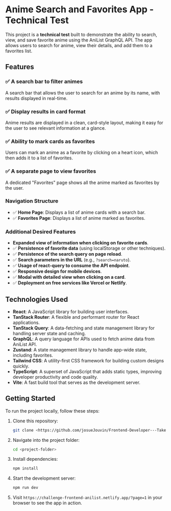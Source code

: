 # Anime Search and Favorites App - Technical Test

This project is a **technical test** built to demonstrate the ability to search, view, and save favorite anime using the AniList GraphQL API. The app allows users to search for anime, view their details, and add them to a favorites list.

## Features

### ✅ A search bar to filter animes
A search bar that allows the user to search for an anime by its name, with results displayed in real-time.

### ✅ Display results in card format
Anime results are displayed in a clean, card-style layout, making it easy for the user to see relevant information at a glance.

### ✅ Ability to mark cards as favorites
Users can mark an anime as a favorite by clicking on a heart icon, which then adds it to a list of favorites.

### ✅ A separate page to view favorites
A dedicated "Favorites" page shows all the anime marked as favorites by the user.

### Navigation Structure

- ✅ **Home Page**: Displays a list of anime cards with a search bar.
- ✅ **Favorites Page**: Displays a list of anime marked as favorites.

### Additional Desired Features

- **Expanded view of information when clicking on favorite cards**.
- ✅ **Persistence of favorite data** (using localStorage or other techniques).
- ✅ **Persistence of the search query on page reload**.
- ✅ **Search parameters in the URL** (e.g., `?search=naruto`).
- ✅ **Usage of react-query to consume the API endpoint**.
- ✅ **Responsive design for mobile devices**.
- ✅ **Modal with detailed view when clicking on a card**.
- ✅ **Deployment on free services like Vercel or Netlify**.

## Technologies Used

- **React**: A JavaScript library for building user interfaces.
- **TanStack Router**: A flexible and performant router for React applications.
- **TanStack Query**: A data-fetching and state management library for handling server state and caching.
- **GraphQL**: A query language for APIs used to fetch anime data from AniList API.
- **Zustand**: A state management library to handle app-wide state, including favorites.
- **Tailwind CSS**: A utility-first CSS framework for building custom designs quickly.
- **TypeScript**: A superset of JavaScript that adds static types, improving developer productivity and code quality.
- **Vite**: A fast build tool that serves as the development server.

## Getting Started

To run the project locally, follow these steps:

1. Clone this repository:
    ```bash
    git clone <https://github.com/josueJouvin/Frontend-Developer---Take-home-challenge.git>
    ```

2. Navigate into the project folder:
    ```bash
    cd <project-folder>
    ```

3. Install dependencies:
    ```bash
    npm install
    ```

4. Start the development server:
    ```bash
    npm run dev
    ```

5. Visit `https://challenge-frontend-anilist.netlify.app/?page=1` in your browser to see the app in action.


